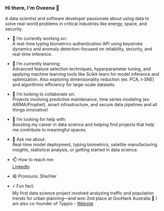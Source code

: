 ### Hi there, I'm Oveena 👋  
A data scientist and software developer passionate about using data to solve real-world problems in critical industries like energy, space, and security.

- 🔭 I’m currently working on:  
  A real-time typing biometrics authentication API using keystroke dynamics and anomaly detection-focused on reliability, security, and real-time inference.

- 🌱 I’m currently learning:  
  Advanced feature selection techniques, hyperparameter tuning, and applying machine learning tools like Scikit-learn for model inference and optimization. Also exploring dimensionality reduction (ex: PCA, t-SNE) and algorithmic efficiency for large-scale datasets.

- 👯 I’m looking to collaborate on:  
  Projects involving predictive maintenance, time series modeling (ex: ARIMA/Prophet), smart infrastructure, and secure data pipelines and all things innovative!

- 🤔 I’m looking for help with:  
  Boosting my career in data science and helping find projects that help me contribute to meaningful spaces.

- 💬 Ask me about:  
  Real-time model deployment, typing biometrics, satellite manufacturing insights, statistical analysis, or getting started in data science.

- 📫 How to reach me:  
  [LinkedIn](https://www.linkedin.com/in/oveenawidyaratne)

- 😄 Pronouns: She/Her

- ⚡ Fun fact:  
  My first data science project involved analyzing traffic and population trends for urban planning—and won 2nd place at GovHack Australia 🥈
  I am also co-founder of Typpio - [Website](https://www.typpio.com/) 
